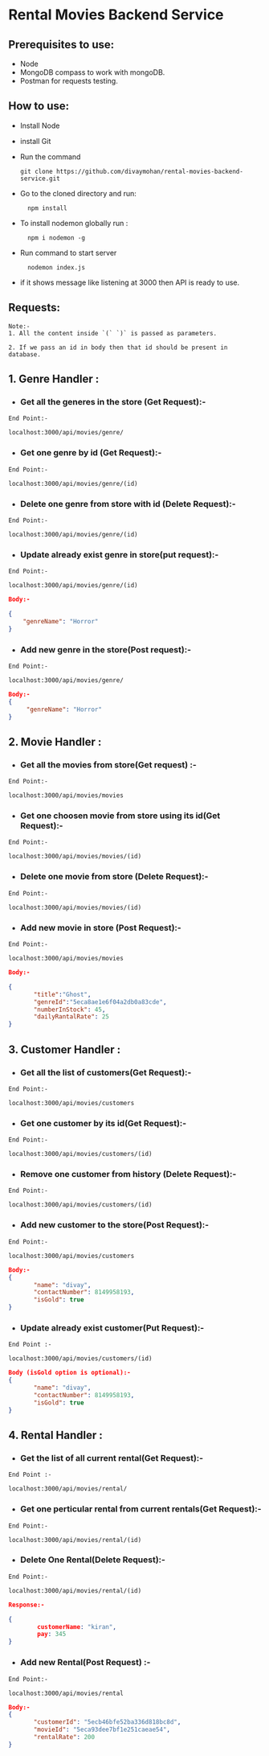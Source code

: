 ﻿# Rental Movies Backend Service

## Prerequisites to use:
* Node
* MongoDB compass to work with mongoDB.
* Postman for requests testing.

## How to use:
* Install Node
* install Git
* Run the command

 
      git clone https://github.com/divaymohan/rental-movies-backend-service.git
 
* Go to the cloned directory and run:
    
        npm install
 
* To install nodemon globally run :
 
        npm i nodemon -g 
 
* Run command to start server


        nodemon index.js

* if it shows message like listening at 3000 then API is ready to use.

## Requests:
```
Note:-
1. All the content inside `(` `)` is passed as parameters.

2. If we pass an id in body then that id should be present in database.
```
## 1. Genre Handler :
* ### Get all the generes in the store (Get Request):-
```
End Point:- 

localhost:3000/api/movies/genre/
```
* ### Get one genre by id (Get Request):-
```
End Point:- 

localhost:3000/api/movies/genre/(id)
``` 
* ### Delete one genre from store with id (Delete Request):- 
```
End Point:- 

localhost:3000/api/movies/genre/(id)
```
* ### Update already exist genre in store(put request):-
```    
End Point:-

localhost:3000/api/movies/genre/(id)

```
```json
Body:- 

{
    "genreName": "Horror"
}
``` 

* ### Add new genre in the store(Post request):- 
```
End Point:- 

localhost:3000/api/movies/genre/
```
```json
Body:-
{
     "genreName": "Horror"
}
```
## 2. Movie Handler :
* ### Get all the movies from store(Get request) :-
```
End Point:- 

localhost:3000/api/movies/movies
```
* ### Get one choosen movie from store using its id(Get Request):-
```
End Point:- 

localhost:3000/api/movies/movies/(id)
``` 
* ### Delete one movie from store (Delete Request):-
```
End Point:- 

localhost:3000/api/movies/movies/(id)
```
* ### Add new movie in store (Post Request):- 
```
End Point:-  

localhost:3000/api/movies/movies
```  
```json
Body:-

{
       "title":"Ghost",
       "genreId":"5eca8ae1e6f04a2db0a83cde",
       "numberInStock": 45,
       "dailyRantalRate": 25
}
```
## 3. Customer Handler :
* ### Get all the list of customers(Get Request):-
```
End Point:- 

localhost:3000/api/movies/customers
```
* ### Get one customer by its id(Get Request):-
```
End Point:- 

localhost:3000/api/movies/customers/(id)
```
* ### Remove one customer from history (Delete Request):-
```
End Point:- 

localhost:3000/api/movies/customers/(id)
```
* ### Add new customer to the store(Post Request):-
```
End Point:- 

localhost:3000/api/movies/customers
```
```json
Body:- 
{
       "name": "divay",
       "contactNumber": 8149958193,
       "isGold": true
}
```
* ### Update already exist customer(Put Request):-
```
End Point :- 

localhost:3000/api/movies/customers/(id)
```

```json
Body (isGold option is optional):-
{
       "name": "divay",
       "contactNumber": 8149958193,
       "isGold": true
}

```
## 4. Rental Handler :
* ### Get the list of all current rental(Get Request):-
```
End Point :-

localhost:3000/api/movies/rental/
```

* ### Get one perticular rental from current rentals(Get Request):-
```
End Point:- 

localhost:3000/api/movies/rental/(id)
```
* ### Delete One Rental(Delete Request):-
```
End Point:- 

localhost:3000/api/movies/rental/(id)
```
```json
Response:- 

{
        customerName: "kiran",
        pay: 345
}
```
* ### Add new Rental(Post Request) :- 
```
End Point:-

localhost:3000/api/movies/rental

```
```json
Body:-
{
       "customerId": "5ecb46bfe52ba336d818bc8d",
       "movieId": "5eca93dee7bf1e251caeae54",
       "rentalRate": 200
}
```


